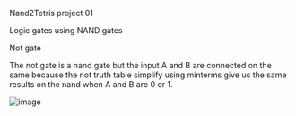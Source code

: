 Nand2Tetris project 01

Logic gates using NAND gates

Not gate

The not gate is a nand gate but the input A and B are connected on the same because the not truth table simplify using minterms give us the same results on the nand when A and B are 0 or 1.

![image](https://user-images.githubusercontent.com/53051438/127582087-9ba64f1e-85e7-48aa-9820-2fb0d03c4560.png)
